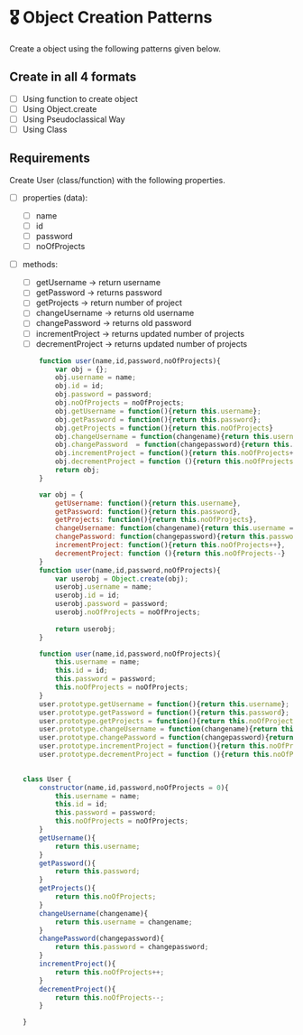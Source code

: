 # 🎖 Object Creation Patterns

Create a object using the following patterns given below.
## Create in all 4 formats
 * [ ] Using function to create object
 * [ ] Using Object.create
 * [ ] Using Pseudoclassical Way
 * [ ] Using Class

## Requirements
Create User (class/function) with the following properties.
* [ ] properties (data):
    * [ ] name
    * [ ] id
    * [ ] password
    * [ ] noOfProjects
* [ ] methods:
    * [ ] getUsername -> return username
    * [ ] getPassword -> returns password
    * [ ] getProjects -> return number of project
    * [ ] changeUsername -> returns old username
    * [ ] changePassword -> returns old password
    * [ ] incrementProject -> returns updated number of projects
    * [ ] decrementProject -> returns updated number of projects

    <!-- creating User with factory type -->
    ```js
        function user(name,id,password,noOfProjects){
            var obj = {};
            obj.username = name;
            obj.id = id;
            obj.password = password;
            obj.noOfProjects = noOfProjects;
            obj.getUsername = function(){return this.username};
            obj.getPassword = function(){return this.password};
            obj.getProjects = function(){return this.noOfProjects}
            obj.changeUsername = function(changename){return this.username = changename}
            obj.changePassword  = function(changepassword){return this.password = changepassword};
            obj.incrementProject = function(){return this.noOfProjects++};
            obj.decrementProject = function (){return this.noOfProjects--};
            return obj;
        }
    ```    

    <!-- creating User with prototypal type -->
    ```js
        var obj = {
            getUsername: function(){return this.username},
            getPassword: function(){return this.password},
            getProjects: function(){return this.noOfProjects},
            changeUsername: function(changename){return this.username = changename},
            changePassword: function(changepassword){return this.password = changepassword},
            incrementProject: function(){return this.noOfProjects++},
            decrementProject: function (){return this.noOfProjects--}
        }
        function user(name,id,password,noOfProjects){
            var userobj = Object.create(obj);
            userobj.username = name;
            userobj.id = id;
            userobj.password = password;
            userobj.noOfProjects = noOfProjects;
            
            return userobj;
        }
    ```    

    <!-- creating User with pseudoclassicaltype -->
    ```js
        function user(name,id,password,noOfProjects){
            this.username = name;
            this.id = id;
            this.password = password;
            this.noOfProjects = noOfProjects;
        }
        user.prototype.getUsername = function(){return this.username};
        user.prototype.getPassword = function(){return this.password};
        user.prototype.getProjects = function(){return this.noOfProjects};
        user.prototype.changeUsername = function(changename){return this.username = changename};
        user.prototype.changePassword = function(changepassword){return this.password = changepassword};
        user.prototype.incrementProject = function(){return this.noOfProjects++};
        user.prototype.decrementProject = function (){return this.noOfProjects--};
        
    ```    
    
    <!-- creating user class with data and methods -->
    ```js
    class User {
        constructor(name,id,password,noOfProjects = 0){
            this.username = name;
            this.id = id;
            this.password = password;
            this.noOfProjects = noOfProjects;
        }
        getUsername(){
            return this.username;
        }
        getPassword(){
            return this.password;
        }
        getProjects(){
            return this.noOfProjects;
        }
        changeUsername(changename){
            return this.username = changename;
        }
        changePassword(changepassword){
            return this.password = changepassword;
        }
        incrementProject(){
            return this.noOfProjects++;
        }
        decrementProject(){
            return this.noOfProjects--;
        }

    }

    ```

